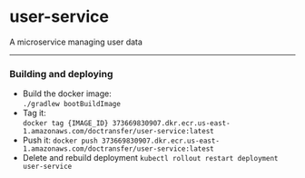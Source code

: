 # user-service
A microservice managing user data 
___

### Building and deploying
* Build the docker image:  
```./gradlew bootBuildImage```
* Tag it:  
```docker tag {IMAGE_ID} 373669830907.dkr.ecr.us-east-1.amazonaws.com/doctransfer/user-service:latest```
* Push it:
```docker push 373669830907.dkr.ecr.us-east-1.amazonaws.com/doctransfer/user-service:latest```
* Delete and rebuild deployment
``` kubectl rollout restart deployment user-service ```